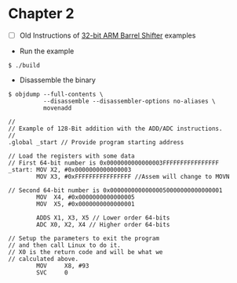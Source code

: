 # Chapter 2


- [ ] Old Instructions of [32-bit ARM Barrel Shifter](http://www.davespace.co.uk/arm/introduction-to-arm/barrel-shifter.html) examples

* Run the example

```
$ ./build
```

* Disassemble the binary

```
$ objdump --full-contents \
          --disassemble --disassembler-options no-aliases \
          movenadd
```

```
//
// Example of 128-Bit addition with the ADD/ADC instructions.
//
.global _start // Provide program starting address

// Load the registers with some data
// First 64-bit number is 0x0000000000000003FFFFFFFFFFFFFFFF
_start: MOV X2, #0x0000000000000003
        MOV X3, #0xFFFFFFFFFFFFFFFF //Assem will change to MOVN

// Second 64-bit number is 0x00000000000000050000000000000001
        MOV  X4, #0x0000000000000005
        MOV  X5, #0x0000000000000001

        ADDS X1, X3, X5 // Lower order 64-bits
        ADC X0, X2, X4 // Higher order 64-bits

// Setup the parameters to exit the program
// and then call Linux to do it.
// X0 is the return code and will be what we
// calculated above.
        MOV     X8, #93
        SVC     0
```
